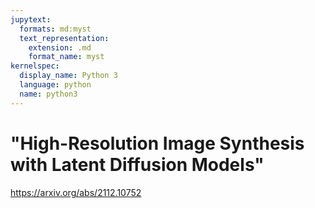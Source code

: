 ```yaml
---
jupytext:
  formats: md:myst
  text_representation:
    extension: .md
    format_name: myst
kernelspec:
  display_name: Python 3
  language: python
  name: python3
---
```


# "High-Resolution Image Synthesis with Latent Diffusion Models"

https://arxiv.org/abs/2112.10752